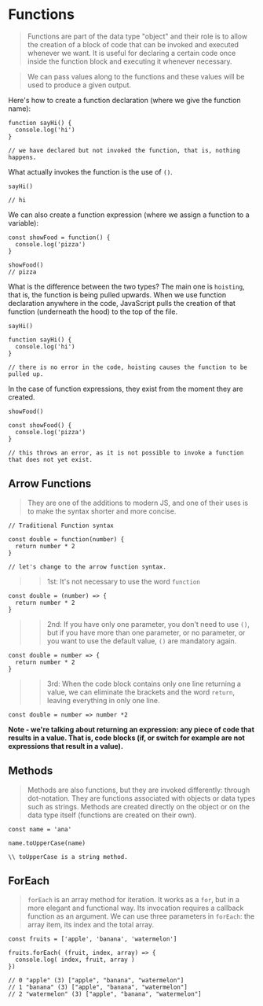 # Functions

> Functions are part of the data type "object" and their role is to allow the creation of a block of code that can be invoked and executed whenever we want. It is useful for declaring a certain code once inside the function block and executing it whenever necessary.

> We can pass values along to the functions and these values will be used to produce a given output.



Here's how to create a function declaration (where we give the function name):
```
function sayHi() {
  console.log('hi')
}

// we have declared but not invoked the function, that is, nothing happens.
```

What actually invokes the function is the use of `()`.
```
sayHi()

// hi

```

We can also create a function expression (where we assign a function to a variable):
```
const showFood = function() {
  console.log('pizza')
}

showFood()
// pizza
```

What is the difference between the two types? The main one is `hoisting`, that is, the function is being pulled upwards. When we use function declaration anywhere in the code, JavaScript pulls the creation of that function (underneath the hood) to the top of the file.
```
sayHi()

function sayHi() {
  console.log('hi')
}

// there is no error in the code, hoisting causes the function to be pulled up.
```

In the case of function expressions, they exist from the moment they are created.
```
showFood()

const showFood() {
  console.log('pizza')
}

// this throws an error, as it is not possible to invoke a function that does not yet exist.
```

## Arrow Functions

> They are one of the additions to modern JS, and one of their uses is to make the syntax shorter and more concise.

```
// Traditional Function syntax 

const double = function(number) {
  return number * 2
}

// let's change to the arrow function syntax.
```


>> 1st: It's not necessary to use the word `function`
```
const double = (number) => {
  return number * 2
}
```

>> 2nd: If you have only one parameter, you don't need to use `()`, but if you have more than one parameter, or no parameter, or you want to use the default value, `()` are mandatory again.
```
const double = number => {
  return number * 2
}
```

>> 3rd: When the code block contains only one line returning a value, we can eliminate the brackets and the word `return`, leaving everything in only one line.
```
const double = number => number *2
```
**Note - we're talking about returning an expression: any piece of code that results in a value. That is, code blocks (if, or switch for example are not expressions that result in a value).**

## Methods

> Methods are also functions, but they are invoked differently: through dot-notation. They are functions associated with objects or data types such as strings.  Methods are created directly on the object or on the data type itself (functions are created on their own).

```
const name = 'ana'

name.toUpperCase(name)

\\ toUpperCase is a string method.

```

## ForEach

> `forEach` is an array method for iteration. It works as a `for`, but in a more elegant and functional way. Its invocation requires a callback function as an argument. We can use three parameters in `forEach`: the array item, its index and the total array.
```
const fruits = ['apple', 'banana', 'watermelon']

fruits.forEach( (fruit, index, array) => {
  console.log( index, fruit, array )
})

// 0 "apple" (3) ["apple", "banana", "watermelon"]
// 1 "banana" (3) ["apple", "banana", "watermelon"]
// 2 "watermelon" (3) ["apple", "banana", "watermelon"]
```
